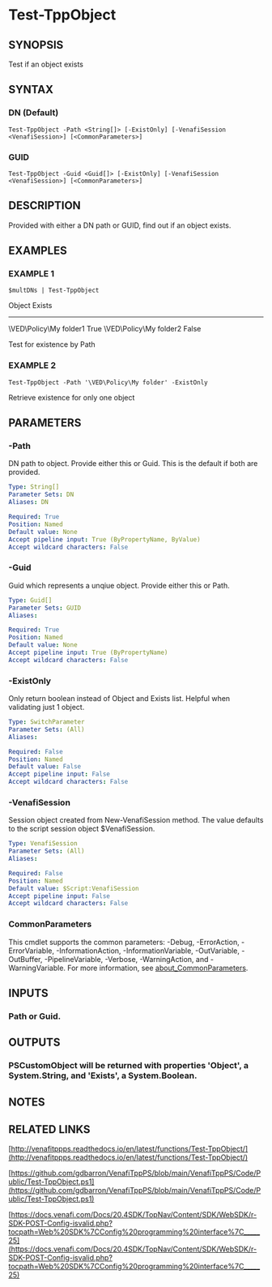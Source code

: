 # Test-TppObject

## SYNOPSIS
Test if an object exists

## SYNTAX

### DN (Default)
```
Test-TppObject -Path <String[]> [-ExistOnly] [-VenafiSession <VenafiSession>] [<CommonParameters>]
```

### GUID
```
Test-TppObject -Guid <Guid[]> [-ExistOnly] [-VenafiSession <VenafiSession>] [<CommonParameters>]
```

## DESCRIPTION
Provided with either a DN path or GUID, find out if an object exists.

## EXAMPLES

### EXAMPLE 1
```
$multDNs | Test-TppObject
```

Object                    Exists
--------                  -----
\VED\Policy\My folder1    True
\VED\Policy\My folder2    False

Test for existence by Path

### EXAMPLE 2
```
Test-TppObject -Path '\VED\Policy\My folder' -ExistOnly
```

Retrieve existence for only one object

## PARAMETERS

### -Path
DN path to object.
Provide either this or Guid.
This is the default if both are provided.

```yaml
Type: String[]
Parameter Sets: DN
Aliases: DN

Required: True
Position: Named
Default value: None
Accept pipeline input: True (ByPropertyName, ByValue)
Accept wildcard characters: False
```

### -Guid
Guid which represents a unqiue object.
Provide either this or Path.

```yaml
Type: Guid[]
Parameter Sets: GUID
Aliases:

Required: True
Position: Named
Default value: None
Accept pipeline input: True (ByPropertyName)
Accept wildcard characters: False
```

### -ExistOnly
Only return boolean instead of Object and Exists list.
Helpful when validating just 1 object.

```yaml
Type: SwitchParameter
Parameter Sets: (All)
Aliases:

Required: False
Position: Named
Default value: False
Accept pipeline input: False
Accept wildcard characters: False
```

### -VenafiSession
Session object created from New-VenafiSession method.
The value defaults to the script session object $VenafiSession.

```yaml
Type: VenafiSession
Parameter Sets: (All)
Aliases:

Required: False
Position: Named
Default value: $Script:VenafiSession
Accept pipeline input: False
Accept wildcard characters: False
```

### CommonParameters
This cmdlet supports the common parameters: -Debug, -ErrorAction, -ErrorVariable, -InformationAction, -InformationVariable, -OutVariable, -OutBuffer, -PipelineVariable, -Verbose, -WarningAction, and -WarningVariable. For more information, see [about_CommonParameters](http://go.microsoft.com/fwlink/?LinkID=113216).

## INPUTS

### Path or Guid.
## OUTPUTS

### PSCustomObject will be returned with properties 'Object', a System.String, and 'Exists', a System.Boolean.
## NOTES

## RELATED LINKS

[http://venafitppps.readthedocs.io/en/latest/functions/Test-TppObject/](http://venafitppps.readthedocs.io/en/latest/functions/Test-TppObject/)

[https://github.com/gdbarron/VenafiTppPS/blob/main/VenafiTppPS/Code/Public/Test-TppObject.ps1](https://github.com/gdbarron/VenafiTppPS/blob/main/VenafiTppPS/Code/Public/Test-TppObject.ps1)

[https://docs.venafi.com/Docs/20.4SDK/TopNav/Content/SDK/WebSDK/r-SDK-POST-Config-isvalid.php?tocpath=Web%20SDK%7CConfig%20programming%20interface%7C_____25](https://docs.venafi.com/Docs/20.4SDK/TopNav/Content/SDK/WebSDK/r-SDK-POST-Config-isvalid.php?tocpath=Web%20SDK%7CConfig%20programming%20interface%7C_____25)

